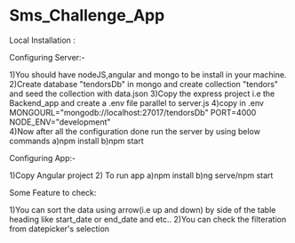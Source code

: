 # Sms_Challenge_App

Local  Installation :

Configuring Server:-

1)You should have nodeJS,angular and mongo  to be install in your machine.
2)Create database "tendorsDb" in mongo  and create collection "tendors" and seed the collection with data.json
3)Copy the express project  i.e the Backend_app and create a .env file parallel to server.js
4)copy in .env 
MONGOURL="mongodb://localhost:27017/tendorsDb"
PORT=4000
NODE_ENV="development"     
4)Now after all the configuration done run the server by using below commands
   a)npm install
   b)npm start



Configuring App:-

1)Copy Angular project
2) To run app 
   a)npm install
   b)ng serve/npm start



Some Feature to check:

1)You can sort the data using arrow(i.e up and down) by side of the table heading like start_date or end_date and etc..
2)You can check the filteration from datepicker's selection



